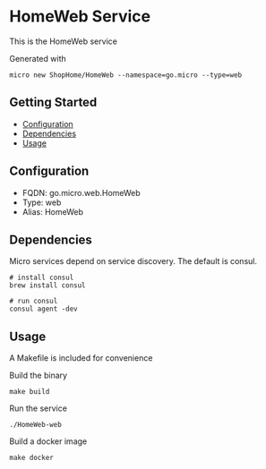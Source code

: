 # HomeWeb Service

This is the HomeWeb service

Generated with

```
micro new ShopHome/HomeWeb --namespace=go.micro --type=web
```

## Getting Started

- [Configuration](#configuration)
- [Dependencies](#dependencies)
- [Usage](#usage)

## Configuration

- FQDN: go.micro.web.HomeWeb
- Type: web
- Alias: HomeWeb

## Dependencies

Micro services depend on service discovery. The default is consul.

```
# install consul
brew install consul

# run consul
consul agent -dev
```

## Usage

A Makefile is included for convenience

Build the binary

```
make build
```

Run the service
```
./HomeWeb-web
```

Build a docker image
```
make docker
```